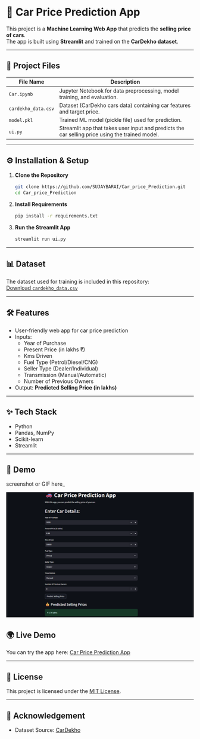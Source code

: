 # 🚗 Car Price Prediction App

This project is a **Machine Learning Web App** that predicts the **selling price of cars**.  
The app is built using **Streamlit** and trained on the **CarDekho dataset**.  

---

## 📂 Project Files

| File Name          | Description |
|--------------------|-------------|
| `Car.ipynb`        | Jupyter Notebook for data preprocessing, model training, and evaluation. |
| `cardekho_data.csv`| Dataset (CarDekho cars data) containing car features and target price. |
| `model.pkl`        | Trained ML model (pickle file) used for prediction. |
| `ui.py`            | Streamlit app that takes user input and predicts the car selling price using the trained model. |

---

## ⚙️ Installation & Setup

1. **Clone the Repository**
   ```bash
   git clone https://github.com/SUJAYBARAI/Car_price_Prediction.git
   cd Car_price_Prediction
   ```

2. **Install Requirements**
   ```bash
   pip install -r requirements.txt
   ```

3. **Run the Streamlit App**
   ```bash
   streamlit run ui.py
   ```

---

## 📊 Dataset

The dataset used for training is included in this repository:  
[Download `cardekho_data.csv`](https://github.com/SUJAYBARAI/Car_price_Prediction/blob/main/cardekho_data.csv)

---

## 🛠 Features
- User-friendly web app for car price prediction  
- Inputs:
  - Year of Purchase  
  - Present Price (in lakhs ₹)  
  - Kms Driven  
  - Fuel Type (Petrol/Diesel/CNG)  
  - Seller Type (Dealer/Individual)  
  - Transmission (Manual/Automatic)  
  - Number of Previous Owners  
- Output: **Predicted Selling Price (in lakhs)**  

---

## ✨ Tech Stack
- Python  
- Pandas, NumPy  
- Scikit-learn  
- Streamlit  

---

## 📸 Demo
screenshot or GIF here_  

![Car Price Prediction Demo](Car_Price_Prediction.png)


## 🌍 Live Demo
You can try the app here: [Car Price Prediction App](https://carpriceprediction-t32eeouu4jwftqgvy8w7bp.streamlit.app/)


---

## 📜 License
This project is licensed under the [MIT License](./LICENSE).  

---

## 🙌 Acknowledgement
- Dataset Source: [CarDekho](https://www.cardekho.com)  
